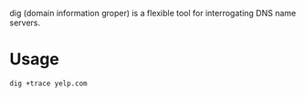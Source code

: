dig (domain information groper) is a flexible tool for interrogating DNS name servers.

# Usage

```
dig +trace yelp.com
```
